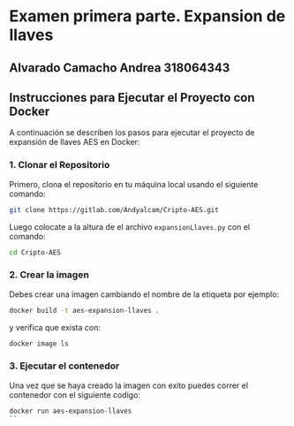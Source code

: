 # Examen primera parte. Expansion de llaves

Alvarado Camacho Andrea		318064343
---

## Instrucciones para Ejecutar el Proyecto con Docker

A continuación se describen los pasos para ejecutar el proyecto de expansión de llaves AES en Docker:

### 1. Clonar el Repositorio

Primero, clona el repositorio en tu máquina local usando el siguiente comando:

```bash
git clone https://gitlab.com/Andyalcam/Cripto-AES.git
```
Luego colocate a la altura de el archivo ```expansionLlaves.py``` con el comando:
```bash
cd Cripto-AES
```

### 2. Crear la imagen

Debes crear una imagen cambiando el nombre de la etiqueta por ejemplo:

```bash
docker build -t aes-expansion-llaves .
```
y verifica que exista con:

```bash
docker image ls
```

### 3. Ejecutar el contenedor

Una vez que se haya creado la imagen con exito puedes correr el contenedor con el siguiente codigo:

```bash
docker run aes-expansion-llaves
``